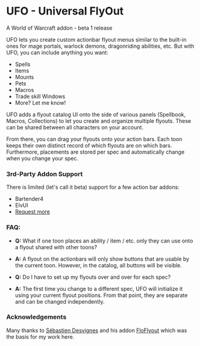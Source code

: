 # UFO - Universal FlyOut

A World of Warcraft addon - beta 1 release

UFO lets you create custom actionbar flyout menus similar to the built-in ones for mage portals, warlock demons, dragonriding abilities, etc.  But with UFO, you can include anything you want:

* Spells
* Items
* Mounts
* Pets
* Macros
* Trade skill Windows
* More? Let me know!

UFO adds a flyout catalog UI onto the side of various panels (Spellbook, Macros, Collections) to let you create and organize multiple flyouts.  These can be shared between all characters on your account.

From there, you can drag your flyouts onto your action bars.  Each toon keeps their own distinct record of which flyouts are on which bars.  Furthermore, placements are stored per spec and automatically change when you change your spec.

### 3rd-Party Addon Support

There is limited (let's call it beta) support for a few action bar addons:
* Bartender4
* ElvUI
* [Request more](https://github.com/ScottIngram/Ufo/issues/new?labels=3rd+party+addon)

### FAQ:

* **Q:** What if one toon places an ability / item / etc. only they can use onto a flyout shared with other toons?
* **A:** A flyout on the actionbars will only show buttons that are usable by the current toon.  However, in the catalog, all buttons will be visible.  


* **Q:** Do I have to set up my flyouts over and over for each spec?
* **A:** The first time you change to a different spec, UFO will initialize it using your current flyout positions.  From that point, they are separate and can be changed independently.

### Acknowledgements

Many thanks to [Sébastien Desvignes](https://github.com/Boboseb) and his addon [FloFlyout](https://www.curseforge.com/wow/addons/floflyout) which was the basis for my work here.
